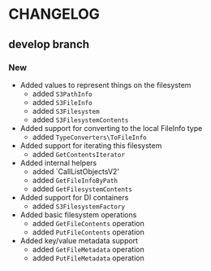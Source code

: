 # CHANGELOG

## develop branch

### New

* Added values to represent things on the filesystem
  - added `S3PathInfo`
  - added `S3FileInfo`
  - added `S3Filesystem`
  - added `S3FilesystemContents`
* Added support for converting to the local FileInfo type
  - added `TypeConverters\ToFileInfo`
* Added support for iterating this filesystem
  - added `GetContentsIterator`
* Added internal helpers
  - added `CallListObjectsV2'
  - added `GetFileInfoByPath`
  - added `GetFilesystemContents`
* Added support for DI containers
  - added `S3FilesystemFactory`
* Added basic filesystem operations
  - added `GetFileContents` operation
  - added `PutFileContents` operation
* Added key/value metadata support
  - added `GetFileMetadata` operation
  - added `PutFileMetadata` operation